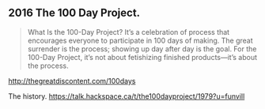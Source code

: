 ## 2016 The 100 Day Project. 

> What Is the 100-Day Project? It’s a celebration of process that encourages everyone to participate in 100 days of making. The great surrender is the process; showing up day after day is the goal. For the 100-Day Project, it’s not about fetishizing finished products—it’s about the process.

http://thegreatdiscontent.com/100days

The history. 
https://talk.hackspace.ca/t/the100dayproject/1979?u=funvill
